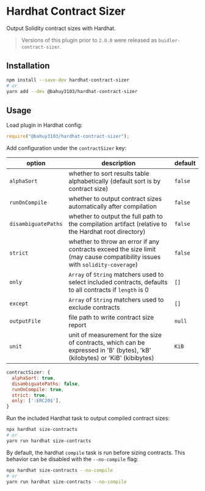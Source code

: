 # Hardhat Contract Sizer

Output Solidity contract sizes with Hardhat.

> Versions of this plugin prior to `2.0.0` were released as `buidler-contract-sizer`.

## Installation

```bash
npm install --save-dev hardhat-contract-sizer
# or
yarn add --dev @bahuy3103/hardhat-contract-sizer
```

## Usage

Load plugin in Hardhat config:

```javascript
require("@bahuy3103/hardhat-contract-sizer");
```

Add configuration under the `contractSizer` key:

| option              | description                                                                                                                 | default |
| ------------------- | --------------------------------------------------------------------------------------------------------------------------- | ------- |
| `alphaSort`         | whether to sort results table alphabetically (default sort is by contract size)                                             | `false` |
| `runOnCompile`      | whether to output contract sizes automatically after compilation                                                            | `false` |
| `disambiguatePaths` | whether to output the full path to the compilation artifact (relative to the Hardhat root directory)                        | `false` |
| `strict`            | whether to throw an error if any contracts exceed the size limit (may cause compatibility issues with `solidity-coverage`)  | `false` |
| `only`              | `Array` of `String` matchers used to select included contracts, defaults to all contracts if `length` is 0                  | `[]`    |
| `except`            | `Array` of `String` matchers used to exclude contracts                                                                      | `[]`    |
| `outputFile`        | file path to write contract size report                                                                                     | `null`  |
| `unit`              | unit of measurement for the size of contracts, which can be expressed in 'B' (bytes), 'kB' (kilobytes) or 'KiB' (kibibytes) | `KiB`   |

```javascript
contractSizer: {
  alphaSort: true,
  disambiguatePaths: false,
  runOnCompile: true,
  strict: true,
  only: [':ERC20$'],
}
```

Run the included Hardhat task to output compiled contract sizes:

```bash
npx hardhat size-contracts
# or
yarn run hardhat size-contracts
```

By default, the hardhat `compile` task is run before sizing contracts. This behavior can be disabled with the `--no-compile` flag:

```bash
npx hardhat size-contracts --no-compile
# or
yarn run hardhat size-contracts --no-compile
```
